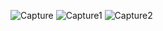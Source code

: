 ![Capture](https://user-images.githubusercontent.com/12287109/165133293-7a888bb1-c9da-4638-b1fd-e58904b8c62c.PNG)
![Capture1](https://user-images.githubusercontent.com/12287109/165133300-9e55a013-a31f-4c84-8e64-12cf98bed967.PNG)
![Capture2](https://user-images.githubusercontent.com/12287109/165133307-8e770070-4ee8-40c5-83fe-58363796af06.PNG)
